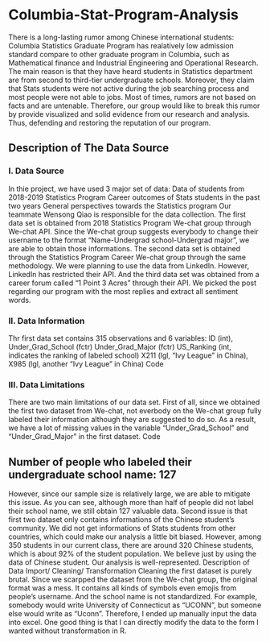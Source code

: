 # Columbia-Stat-Program-Analysis
There is a long-lasting rumor among Chinese international students: Columbia Statistics Graduate Program has realatively low admission standard compare to other graduate program in Columbia, such as Mathematical finance and Industrial Engineering and Operational Research. The main reason is that they have heard students in Statistics department are from second to third-tier undergraduate schools. Moreover, they claim that Stats students were not active during the job searching process and most people were not able to jobs.
Most of times, rumors are not based on facts and are untenable. Therefore, our group would like to break this rumor by provide visualized and solid evidence from our research and analysis. Thus, defending and restoring the reputation of our program.

## Description of The Data Source
### I. Data Source
In thie project, we have used 3 major set of data:
Data of students from 2018-2019 Statistics Program
Career outcomes of Stats students in the past two years
General perspectives towards the Statistics program
Our teammate Wensong Qiao is responsible for the data collection. The first data set is obtained from 2018 Statistics Program We-chat group through We-chat API. Since the We-chat group suggests everybody to change their username to the format “Name-Undergrad school-Undergrad major”, we are able to obtain those informations.
The second data set is obtained through the Statistics Program Career We-chat group through the same methodology. We were planning to use the data from LinkedIn. However, LinkedIn has restricted their API.
And the third data set was obtained from a career forum called “1 Point 3 Acres” through their API. We picked the post regarding our program with the most replies and extract all sentiment words.
### II. Data Information
Thr first data set contains 315 observations and 6 variables:
ID (int), Under_Grad_School (fctr)
Under_Grad_Major (fctr)
US_Ranking (int, indicates the ranking of labeled school)
X211 (lgl, “Ivy League” in China), X985 (lgl, another “Ivy League” in China)
Code
### III. Data Limitations
There are two main limitations of our data set. First of all, since we obtained the first two dataset from We-chat, not everbody on the We-chat group fully labeled their information although they are suggested to do so. As a result, we have a lot of missing values in the variable “Under_Grad_School” and “Under_Grad_Major” in the first dataset.
Code
## Number of people who labeled their undergraduate school name:  127
However, since our sample size is relatively large, we are able to mitigate this issue. As you can see, although more than half of people did not label their school name, we still obtain 127 valuable data.
Second issue is that first two dataset only contains informations of the Chinese student’s community. We did not get informations of Stats students from other countries, which could make our analysis a little bit biased. However, among 350 students in our current class, there are around 320 Chinese students, which is about 92% of the student population. We believe just by using the data of Chinese student. Our analysis is well-represented.
Description of Data Import/ Cleaning/ Transformation
Cleaning the first dataset is purely brutal. Since we scarpped the dataset from the We-chat group, the original format was a mess. It contains all kinds of symbols even emojis from people’s username. And the school name is not standardized. For example, somebody would write University of Connecticut as “UCONN”, but someone else would write as “Uconn”. Therefore, I ended up manually input the data into excel. One good thing is that I can directly modify the data to the form I wanted without transformation in R.
